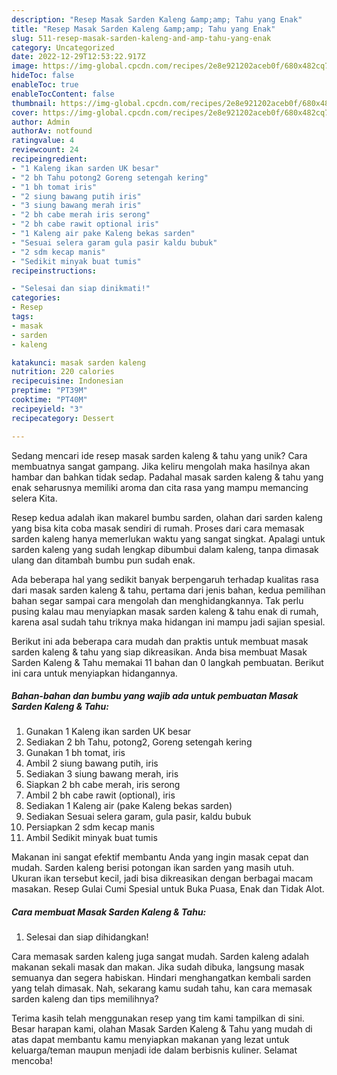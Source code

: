 ```yaml
---
description: "Resep Masak Sarden Kaleng &amp;amp; Tahu yang Enak"
title: "Resep Masak Sarden Kaleng &amp;amp; Tahu yang Enak"
slug: 511-resep-masak-sarden-kaleng-and-amp-tahu-yang-enak
category: Uncategorized
date: 2022-12-29T12:53:22.917Z
image: https://img-global.cpcdn.com/recipes/2e8e921202aceb0f/680x482cq70/masak-sarden-kaleng-tahu-foto-resep-utama.jpg
hideToc: false
enableToc: true
enableTocContent: false
thumbnail: https://img-global.cpcdn.com/recipes/2e8e921202aceb0f/680x482cq70/masak-sarden-kaleng-tahu-foto-resep-utama.jpg
cover: https://img-global.cpcdn.com/recipes/2e8e921202aceb0f/680x482cq70/masak-sarden-kaleng-tahu-foto-resep-utama.jpg
author: Admin
authorAv: notfound
ratingvalue: 4
reviewcount: 24
recipeingredient:
- "1 Kaleng ikan sarden UK besar"
- "2 bh Tahu potong2 Goreng setengah kering"
- "1 bh tomat iris"
- "2 siung bawang putih iris"
- "3 siung bawang merah iris"
- "2 bh cabe merah iris serong"
- "2 bh cabe rawit optional iris"
- "1 Kaleng air pake Kaleng bekas sarden"
- "Sesuai selera garam gula pasir kaldu bubuk"
- "2 sdm kecap manis"
- "Sedikit minyak buat tumis"
recipeinstructions:

- "Selesai dan siap dinikmati!"
categories:
- Resep
tags:
- masak
- sarden
- kaleng

katakunci: masak sarden kaleng 
nutrition: 220 calories
recipecuisine: Indonesian
preptime: "PT39M"
cooktime: "PT40M"
recipeyield: "3"
recipecategory: Dessert

---
```





Sedang mencari ide resep masak sarden kaleng &amp; tahu yang unik? Cara membuatnya sangat gampang. Jika keliru mengolah maka hasilnya akan hambar dan bahkan tidak sedap. Padahal masak sarden kaleng &amp; tahu yang enak seharusnya memiliki aroma dan cita rasa yang mampu memancing selera Kita.





Resep kedua adalah ikan makarel bumbu sarden, olahan dari sarden kaleng yang bisa kita coba masak sendiri di rumah. Proses dari cara memasak sarden kaleng hanya memerlukan waktu yang sangat singkat. Apalagi untuk sarden kaleng yang sudah lengkap dibumbui dalam kaleng, tanpa dimasak ulang dan ditambah bumbu pun sudah enak.

Ada beberapa hal yang sedikit banyak berpengaruh terhadap kualitas rasa dari masak sarden kaleng &amp; tahu, pertama dari jenis bahan, kedua pemilihan bahan segar sampai cara mengolah dan menghidangkannya. Tak perlu pusing kalau mau menyiapkan masak sarden kaleng &amp; tahu enak di rumah, karena asal sudah tahu triknya maka hidangan ini mampu jadi sajian spesial.






Berikut ini ada beberapa cara mudah dan praktis untuk membuat masak sarden kaleng &amp; tahu yang siap dikreasikan. Anda bisa membuat Masak Sarden Kaleng &amp; Tahu memakai 11 bahan dan 0 langkah pembuatan. Berikut ini cara untuk menyiapkan hidangannya.

<!--inarticleads1-->

##### Bahan-bahan dan bumbu yang wajib ada untuk pembuatan Masak Sarden Kaleng &amp; Tahu:

1. Gunakan 1 Kaleng ikan sarden UK besar
1. Sediakan 2 bh Tahu, potong2, Goreng setengah kering
1. Gunakan 1 bh tomat, iris
1. Ambil 2 siung bawang putih, iris
1. Sediakan 3 siung bawang merah, iris
1. Siapkan 2 bh cabe merah, iris serong
1. Ambil 2 bh cabe rawit (optional), iris
1. Sediakan 1 Kaleng air (pake Kaleng bekas sarden)
1. Sediakan Sesuai selera garam, gula pasir, kaldu bubuk
1. Persiapkan 2 sdm kecap manis
1. Ambil Sedikit minyak buat tumis


Makanan ini sangat efektif membantu Anda yang ingin masak cepat dan mudah. Sarden kaleng berisi potongan ikan sarden yang masih utuh. Ukuran ikan tersebut kecil, jadi bisa dikreasikan dengan berbagai macam masakan. Resep Gulai Cumi Spesial untuk Buka Puasa, Enak dan Tidak Alot. 

<!--inarticleads2-->

##### Cara membuat Masak Sarden Kaleng &amp; Tahu:


1. Selesai dan siap dihidangkan!

Cara memasak sarden kaleng juga sangat mudah. Sarden kaleng adalah makanan sekali masak dan makan. Jika sudah dibuka, langsung masak semuanya dan segera habiskan. Hindari menghangatkan kembali sarden yang telah dimasak. Nah, sekarang kamu sudah tahu, kan cara memasak sarden kaleng dan tips memilihnya? 

Terima kasih telah menggunakan resep yang tim kami tampilkan di sini. Besar harapan kami, olahan Masak Sarden Kaleng &amp; Tahu yang mudah di atas dapat membantu kamu menyiapkan makanan yang lezat untuk keluarga/teman maupun menjadi ide dalam berbisnis kuliner. Selamat mencoba!

